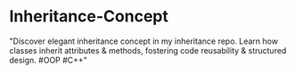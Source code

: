 # Inheritance-Concept
"Discover elegant inheritance concept in my inheritance repo. Learn how classes inherit attributes &amp; methods, fostering code reusability &amp; structured design. #OOP #C++"
